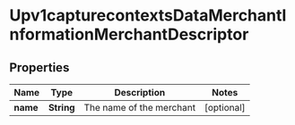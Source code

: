 
# Upv1capturecontextsDataMerchantInformationMerchantDescriptor

## Properties
Name | Type | Description | Notes
------------ | ------------- | ------------- | -------------
**name** | **String** | The name of the merchant |  [optional]



